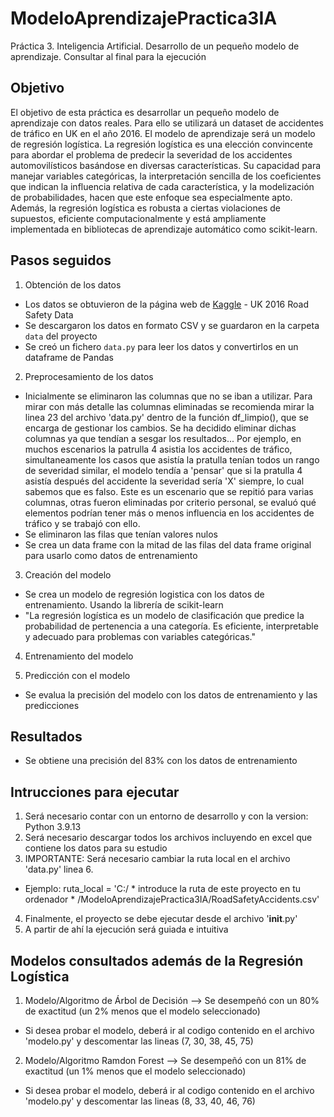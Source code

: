 # ModeloAprendizajePractica3IA
Práctica 3. Inteligencia Artificial. Desarrollo de un pequeño modelo de aprendizaje. 
Consultar al final para la ejecución 

## Objetivo
El objetivo de esta práctica es desarrollar un pequeño modelo de aprendizaje con datos reales. Para ello se utilizará un dataset de accidentes de tráfico en UK en el año 2016. El modelo de aprendizaje será un modelo de regresión logística.
La regresión logística es una elección convincente para abordar el problema de predecir la severidad de los accidentes automovilísticos basándose en diversas características. Su capacidad para manejar variables categóricas, la interpretación sencilla de los coeficientes que indican la influencia relativa de cada característica, y la modelización de probabilidades, hacen que este enfoque sea especialmente apto. Además, la regresión logística es robusta a ciertas violaciones de supuestos, eficiente computacionalmente y está ampliamente implementada en bibliotecas de aprendizaje automático como scikit-learn. 

## Pasos seguidos
1) Obtención de los datos 
- Los datos se obtuvieron de la página web de [Kaggle](https://www.kaggle.com/datasets/bluehorseshoe/uk-2016-road-safety-data/data) - UK 2016 Road Safety Data
- Se descargaron los datos en formato CSV y se guardaron en la carpeta `data` del proyecto
- Se creó un fichero `data.py` para leer los datos y convertirlos en un dataframe de Pandas

2) Preprocesamiento de los datos
- Inicialmente se eliminaron las columnas que no se iban a utilizar. Para mirar con más detalle las columnas eliminadas se recomienda mirar la linea 23 del archivo 'data.py' dentro de la función df_limpio(), que se encarga de gestionar los cambios. Se ha decidido eliminar dichas columnas ya que tendían a sesgar los resultados... Por ejemplo, en muchos escenarios la patrulla 4 asistia los accidentes de tráfico, simultaneamente los casos que asistía la pratulla tenían todos un rango de severidad similar, el modelo tendía a 'pensar' que si la pratulla 4 asistía después del accidente la severidad sería 'X' siempre, lo cual sabemos que es falso. Este es un escenario que se repitió para varias columnas, otras fueron eliminadas por criterio personal, se evaluó qué elementos podrían tener más o menos influencia en los accidentes de tráfico y se trabajó con ello. 
- Se eliminaron las filas que tenían valores nulos
- Se crea un data frame con la mitad de las filas del data frame original para usarlo como datos de entrenamiento

3) Creación del modelo
- Se crea un modelo de regresión logistica con los datos de entrenamiento. Usando la librería de scikit-learn
- "La regresión logística es un modelo de clasificación que predice la probabilidad de pertenencia a una categoría. Es eficiente, interpretable y adecuado para problemas con variables categóricas."

4) Entrenamiento del modelo

5) Predicción con el modelo
- Se evalua la precisión del modelo con los datos de entrenamiento y las predicciones

## Resultados
- Se obtiene una precisión del 83% con los datos de entrenamiento

## Intrucciones para ejecutar 
1) Será necesario contar con un entorno de desarrollo y con la version: Python 3.9.13
2) Será necesario descargar todos los archivos incluyendo en excel que contiene los datos para su estudio
3) IMPORTANTE: Será necesario cambiar la ruta local en el archivo 'data.py' linea 6.
- Ejemplo: ruta_local = 'C:/  * introduce la ruta de este proyecto en tu ordenador *     /ModeloAprendizajePractica3IA/RoadSafetyAccidents.csv'
4) Finalmente, el proyecto se debe ejecutar desde el archivo '__init__.py' 
5) A partir de ahí la ejecución será guiada e intuitiva

## Modelos consultados además de la Regresión Logística 
1) Modelo/Algoritmo de Árbol de Decisión --> Se desempeñó con un 80% de exactitud (un 2% menos que el modelo seleccionado)
- Si desea probar el modelo, deberá ir al codigo contenido en el archivo 'modelo.py' y descomentar las lineas (7, 30, 38, 45, 75)

2) Modelo/Algoritmo Ramdon Forest --> Se desempeñó con un 81% de exactitud (un 1% menos que el modelo seleccionado)
- Si desea probar el modelo, deberá ir al codigo contenido en el archivo 'modelo.py' y descomentar las lineas (8, 33, 40, 46, 76)
